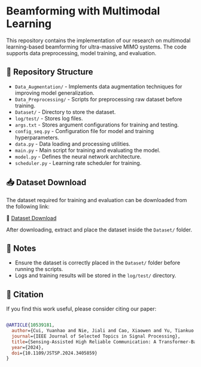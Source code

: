# Beamforming with Multimodal Learning

This repository contains the implementation of our research on multimodal learning-based beamforming for ultra-massive MIMO systems. The code supports data preprocessing, model training, and evaluation.

## 📂 Repository Structure

- `Data_Augmentation/` - Implements data augmentation techniques for improving model generalization.
- `Data_Preprocessing/` - Scripts for preprocessing raw dataset before training.
- `Dataset/` - Directory to store the dataset.
- `log/test/` - Stores log files.
- `args.txt` - Stores argument configurations for training and testing.
- `config_seq.py` - Configuration file for model and training hyperparameters.
- `data.py` - Data loading and processing utilities.
- `main.py` - Main script for training and evaluating the model.
- `model.py` - Defines the neural network architecture.
- `scheduler.py` - Learning rate scheduler for training.

## 📥 Dataset Download

The dataset required for training and evaluation can be downloaded from the following link:

🔗 [Dataset Download](https://drive.google.com/drive/folders/1zvOOJpGodEnjqvAiAeXkzOdjWmz1semF)

After downloading, extract and place the dataset inside the `Dataset/` folder.


## 📌 Notes
- Ensure the dataset is correctly placed in the `Dataset/` folder before running the scripts.
- Logs and training results will be stored in the `log/test/` directory.


## 📜 Citation
If you find this work useful, please consider citing our paper:
```bibtex

@ARTICLE{10539181,
  author={Cui, Yuanhao and Nie, Jiali and Cao, Xiaowen and Yu, Tiankuo and Zou, Jiaqi and Mu, Junsheng and Jing, Xiaojun},
  journal={IEEE Journal of Selected Topics in Signal Processing}, 
  title={Sensing-Assisted High Reliable Communication: A Transformer-Based Beamforming Approach}, 
  year={2024},
  doi={10.1109/JSTSP.2024.3405859}
}
```
